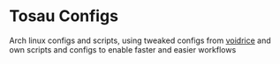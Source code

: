 # Tosau Configs
Arch linux configs and scripts, using tweaked configs from [voidrice](https://github.com/lukesmithxyz/voidrice) and own scripts and configs to enable faster and easier workflows
